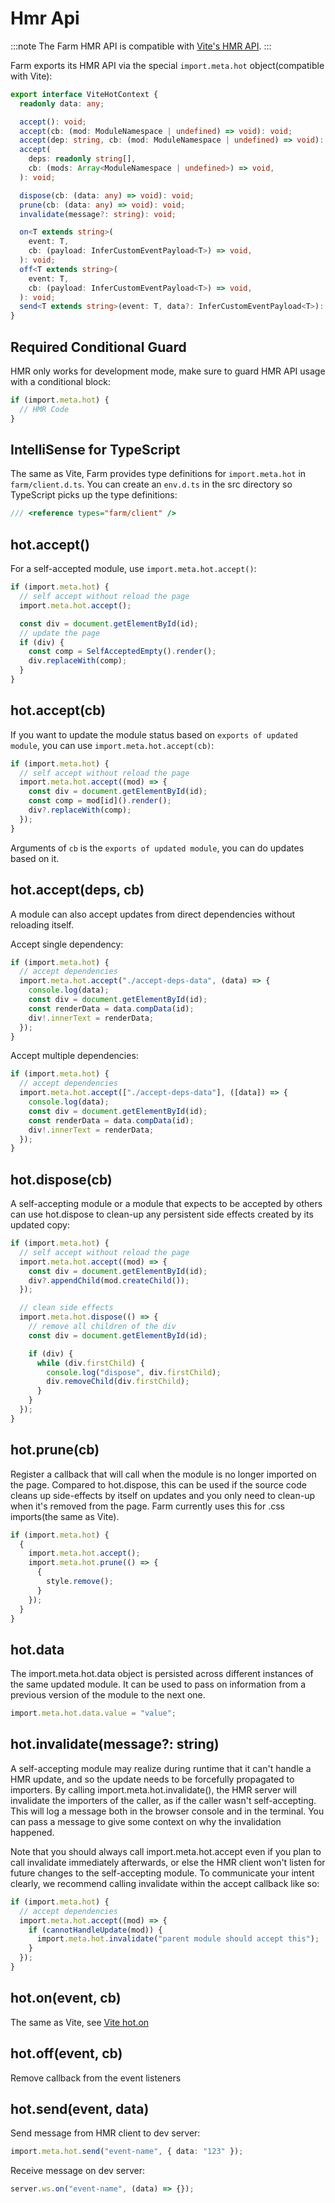 # Hmr Api

:::note
The Farm HMR API is compatible with [Vite's HMR API](https://vitejs.dev/guide/api-hmr.html).
:::

Farm exports its HMR API via the special `import.meta.hot` object(compatible with Vite):

```ts
export interface ViteHotContext {
  readonly data: any;

  accept(): void;
  accept(cb: (mod: ModuleNamespace | undefined) => void): void;
  accept(dep: string, cb: (mod: ModuleNamespace | undefined) => void): void;
  accept(
    deps: readonly string[],
    cb: (mods: Array<ModuleNamespace | undefined>) => void,
  ): void;

  dispose(cb: (data: any) => void): void;
  prune(cb: (data: any) => void): void;
  invalidate(message?: string): void;

  on<T extends string>(
    event: T,
    cb: (payload: InferCustomEventPayload<T>) => void,
  ): void;
  off<T extends string>(
    event: T,
    cb: (payload: InferCustomEventPayload<T>) => void,
  ): void;
  send<T extends string>(event: T, data?: InferCustomEventPayload<T>): void;
}
```

## Required Conditional Guard

HMR only works for development mode, make sure to guard HMR API usage with a conditional block:

```ts
if (import.meta.hot) {
  // HMR Code
}
```

## IntelliSense for TypeScript

The same as Vite, Farm provides type definitions for `import.meta.hot` in `farm/client.d.ts`. You can create an `env.d.ts` in the src directory so TypeScript picks up the type definitions:

```ts
/// <reference types="farm/client" />
```

## hot.accept()

For a self-accepted module, use `import.meta.hot.accept()`:

```ts
if (import.meta.hot) {
  // self accept without reload the page
  import.meta.hot.accept();

  const div = document.getElementById(id);
  // update the page
  if (div) {
    const comp = SelfAcceptedEmpty().render();
    div.replaceWith(comp);
  }
}
```

## hot.accept(cb)

If you want to update the module status based on `exports of updated module`, you can use `import.meta.hot.accept(cb)`:

```ts
if (import.meta.hot) {
  // self accept without reload the page
  import.meta.hot.accept((mod) => {
    const div = document.getElementById(id);
    const comp = mod[id]().render();
    div?.replaceWith(comp);
  });
}
```

Arguments of `cb` is the `exports of updated module`, you can do updates based on it.

## hot.accept(deps, cb)

A module can also accept updates from direct dependencies without reloading itself.

Accept single dependency:

```ts
if (import.meta.hot) {
  // accept dependencies
  import.meta.hot.accept("./accept-deps-data", (data) => {
    console.log(data);
    const div = document.getElementById(id);
    const renderData = data.compData(id);
    div!.innerText = renderData;
  });
}
```

Accept multiple dependencies:

```ts
if (import.meta.hot) {
  // accept dependencies
  import.meta.hot.accept(["./accept-deps-data"], ([data]) => {
    console.log(data);
    const div = document.getElementById(id);
    const renderData = data.compData(id);
    div!.innerText = renderData;
  });
}
```

## hot.dispose(cb)

A self-accepting module or a module that expects to be accepted by others can use hot.dispose to clean-up any persistent side effects created by its updated copy:

```ts
if (import.meta.hot) {
  // self accept without reload the page
  import.meta.hot.accept((mod) => {
    const div = document.getElementById(id);
    div?.appendChild(mod.createChild());
  });

  // clean side effects
  import.meta.hot.dispose(() => {
    // remove all children of the div
    const div = document.getElementById(id);

    if (div) {
      while (div.firstChild) {
        console.log("dispose", div.firstChild);
        div.removeChild(div.firstChild);
      }
    }
  });
}
```

## hot.prune(cb)

Register a callback that will call when the module is no longer imported on the page. Compared to hot.dispose, this can be used if the source code cleans up side-effects by itself on updates and you only need to clean-up when it's removed from the page. Farm currently uses this for .css imports(the same as Vite).

```ts
if (import.meta.hot) {
  {
    import.meta.hot.accept();
    import.meta.hot.prune(() => {
      {
        style.remove();
      }
    });
  }
}
```

## hot.data

The import.meta.hot.data object is persisted across different instances of the same updated module. It can be used to pass on information from a previous version of the module to the next one.

```ts
import.meta.hot.data.value = "value";
```

## hot.invalidate(message?: string)

A self-accepting module may realize during runtime that it can't handle a HMR update, and so the update needs to be forcefully propagated to importers. By calling import.meta.hot.invalidate(), the HMR server will invalidate the importers of the caller, as if the caller wasn't self-accepting. This will log a message both in the browser console and in the terminal. You can pass a message to give some context on why the invalidation happened.

Note that you should always call import.meta.hot.accept even if you plan to call invalidate immediately afterwards, or else the HMR client won't listen for future changes to the self-accepting module. To communicate your intent clearly, we recommend calling invalidate within the accept callback like so:

```ts
if (import.meta.hot) {
  // accept dependencies
  import.meta.hot.accept((mod) => {
    if (cannotHandleUpdate(mod)) {
      import.meta.hot.invalidate("parent module should accept this");
    }
  });
}
```

## hot.on(event, cb)

The same as Vite, see [Vite hot.on](https://vitejs.dev/guide/api-hmr.html#hot-on-event-cb)

## hot.off(event, cb)

Remove callback from the event listeners

## hot.send(event, data)

Send message from HMR client to dev server:

```ts
import.meta.hot.send("event-name", { data: "123" });
```

Receive message on dev server:

```ts
server.ws.on("event-name", (data) => {});
```
